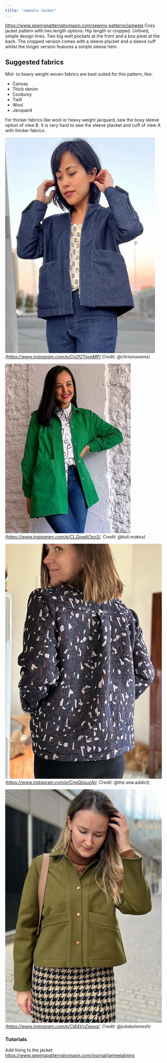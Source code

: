 ```yaml
---
title: "Jameela Jacket"
---
```


https://www.sewingpatternsbymasin.com/sewing-patterns/jameela 
Cozy jacket pattern with two length options: Hip length or cropped. Unlined, simple design lines. Two big welt pockets at the front and a box pleat at the back. The cropped version comes with a sleeve placket and a sleeve cuff whilst the longer version features a simple sleeve hem. 

## Suggested fabrics
Mid- to heavy weight woven fabrics are best suited for this pattern, like: 
-   Canvas   
-   Thick denim    
-   Corduroy    
-   Twill    
-   Wool    
-   Jacquard

For thicker fabrics like wool or heavy weight jacquard, sew the boxy sleeve option of view B. It is very hard to sew the sleeve placket and cuff of view A with thicker fabrics.

![](projects/attachments/Pasted%20image%2020230206203016.png)
_(https://www.instagram.com/p/Cn2f2TovqMP/ Credit: @chrisinseams)_

![](projects/attachments/Pasted%20image%2020230206203113.png)
_(https://www.instagram.com/p/Cl_QowAOpzS/. Credit: @kali.makes)_

![](projects/attachments/Pasted%20image%2020230206203156.png)
(https://www.instagram.com/p/CnpQIoiuzAj/. Credit: @the.sew.addict)

![](projects/attachments/Pasted%20image%2020230206203508.png)
_(https://www.instagram.com/p/Cl84VyZqeoa/. Credit: @juliakelemesh)_

### Tutorials
Add lining to the jacket: https://www.sewingpatternsbymasin.com/journal/jameelalining

